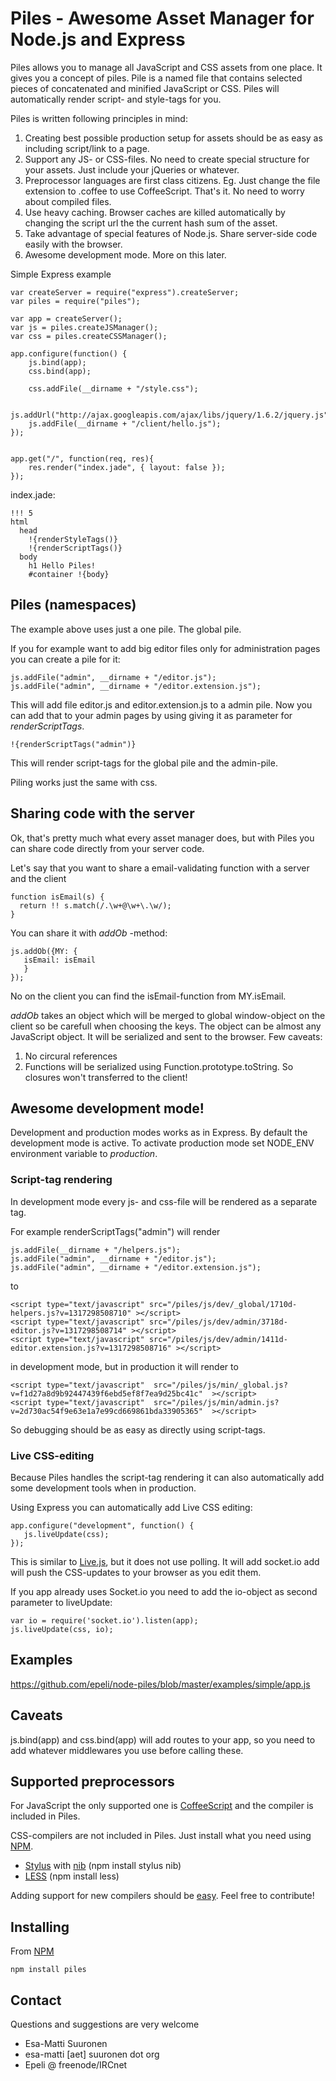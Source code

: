 # Piles - Awesome Asset Manager for Node.js and Express

Piles allows you to manage all JavaScript and CSS assets from one place. It
gives you a concept of piles. Pile is a named file that contains selected
pieces of concatenated and minified JavaScript or CSS. Piles will automatically
render script- and style-tags for you.


Piles is written following principles in mind:

  1. Creating best possible production setup for assets should be as easy as
     including script/link to a page.
  1. Support any JS- or CSS-files. No need to create special structure for
     your assets. Just include your jQueries or whatever.
  1. Preprocessor languages are first class citizens. Eg. Just change the file
     extension to .coffee to use CoffeeScript. That's it. No need to worry
     about compiled files.
  1. Use heavy caching. Browser caches are killed automatically by changing the
     script url the the current hash sum of the asset.
  1. Take advantage of special features of Node.js. Share server-side code
     easily with the browser.
  1. Awesome development mode. More on this later.


Simple Express example

    var createServer = require("express").createServer;
    var piles = require("piles");

    var app = createServer();
    var js = piles.createJSManager();
    var css = piles.createCSSManager();

    app.configure(function() {
        js.bind(app);
        css.bind(app);

        css.addFile(__dirname + "/style.css");

        js.addUrl("http://ajax.googleapis.com/ajax/libs/jquery/1.6.2/jquery.js");
        js.addFile(__dirname + "/client/hello.js");
    });


    app.get("/", function(req, res){
        res.render("index.jade", { layout: false });
    });


index.jade:

    !!! 5
    html
      head
        !{renderStyleTags()}
        !{renderScriptTags()}
      body
        h1 Hello Piles!
        #container !{body}


## Piles (namespaces)

The example above uses just a one pile. The global pile.

If you for example want to add big editor files only for administration pages
you can create a pile for it:

    js.addFile("admin", __dirname + "/editor.js");
    js.addFile("admin", __dirname + "/editor.extension.js");

This will add file editor.js and editor.extension.js to a admin pile. Now you
can add that to your admin pages by using giving it as parameter for
*renderScriptTags*.

    !{renderScriptTags("admin")}

This will render script-tags for the global pile and the admin-pile.

Piling works just the same with css.


## Sharing code with the server

Ok, that's pretty much what every asset manager does, but with Piles you can
share code directly from your server code.

Let's say that you want to share a email-validating function with a server and
the client

    function isEmail(s) {
      return !! s.match(/.\w+@\w+\.\w/);
    }

You can share it with *addOb* -method:

    js.addOb({MY: {
       isEmail: isEmail
       }
    });

No on the client you can find the isEmail-function from MY.isEmail.

*addOb* takes an object which will be merged to global window-object on the
client so be carefull when choosing the keys. The object can be almost any
JavaScript object. It will be serialized and sent to the browser. Few caveats:

  1. No circural references
  1. Functions will be serialized using Function.prototype.toString. So closures
     won't transferred to the client!


## Awesome development mode!

Development and production modes works as in Express. By default the
development mode is active. To activate production mode set NODE\_ENV
environment variable to *production*.

### Script-tag rendering

In development mode every js- and css-file will be rendered as a separate tag.

For example renderScriptTags("admin") will render

    js.addFile(__dirname + "/helpers.js");
    js.addFile("admin", __dirname + "/editor.js");
    js.addFile("admin", __dirname + "/editor.extension.js");

to

    <script type="text/javascript" src="/piles/js/dev/_global/1710d-helpers.js?v=1317298508710" ></script>
    <script type="text/javascript" src="/piles/js/dev/admin/3718d-editor.js?v=1317298508714" ></script>
    <script type="text/javascript" src="/piles/js/dev/admin/1411d-editor.extension.js?v=1317298508716" ></script>

in development mode, but in production it will render to

    <script type="text/javascript"  src="/piles/js/min/_global.js?v=f1d27a8d9b92447439f6ebd5ef8f7ea9d25bc41c"  ></script>
    <script type="text/javascript"  src="/piles/js/min/admin.js?v=2d730ac54f9e63e1a7e99cd669861bda33905365"  ></script>

So debugging should be as easy as directly using script-tags.

### Live CSS-editing

Because Piles handles the script-tag rendering it can also automatically add
some development tools when in production.

Using Express you can automatically add Live CSS editing:

    app.configure("development", function() {
       js.liveUpdate(css);
    });

This is similar to [Live.js][], but it does not use polling. It will add
socket.io add will push the CSS-updates to your browser as you edit them.

If you app already uses Socket.io you need to add the io-object as second
parameter to liveUpdate:


    var io = require('socket.io').listen(app);
    js.liveUpdate(css, io);


## Examples

https://github.com/epeli/node-piles/blob/master/examples/simple/app.js


## Caveats

js.bind(app) and css.bind(app) will add routes to your app, so you need to add
whatever middlewares  you use before calling these.

## Supported preprocessors

For JavaScript the only supported one is [CoffeeScript][] and the compiler is
included in Piles.

CSS-compilers are not included in Piles. Just install what you need using
[NPM][].

  * [Stylus][] with [nib][] (npm install stylus nib)
  * [LESS][] (npm install less)

Adding support for new compilers should be [easy](https://github.com/epeli/node-piles/blob/master/lib/compilers.coffee).
Feel free to contribute!

## Installing

From [NPM][]

    npm install piles


## Contact

Questions and suggestions are very welcome

- Esa-Matti Suuronen
- esa-matti [aet] suuronen dot org
- Epeli @ freenode/IRCnet



[Express]: http://expressjs.com/
[Node.js]: http://nodejs.org/
[Live.js]: http://livejs.com/
[LESS]: http://lesscss.org/
[Stylus]: http://learnboost.github.com/stylus/
[nib]: https://github.com/visionmedia/nib
[NPM]: http://npmjs.org/
[CoffeeScript]: http://jashkenas.github.com/coffee-script/




